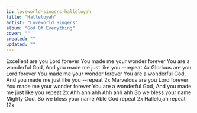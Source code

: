 ```yaml
---
id: loveworld-singers-halleluyah
title: "Halleluyah"
artist: "Loveworld Singers"
album: "God Of Everything"
cover: ""
created: ""
updated: ""
---
```


Excellent are you Lord forever
You made me your wonder forever
You are a wonderful God,
And you made me just like you
--repeat 4x
Glorious are you Lord forever
You made me your wonder forever
You are a wonderful God,
And you made me just like you
--repeat 2x
Marvelous are you Lord forever
You made me your wonder forever
You are a wonderful God,
And you made me just like you
repeat 2x
Ahh ahh ahh
Ahh ahh ahh
So we bless your name
Mighty God,
So we bless your name
Able God
repeat 2x
Hallelujah
repeat 12x